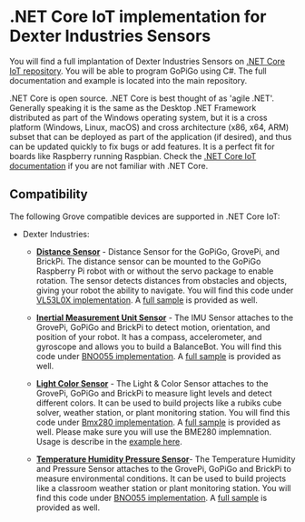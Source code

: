 # .NET Core IoT implementation for Dexter Industries Sensors

You will find a full implantation of  Dexter Industries Sensors on [.NET Core IoT repository](https://github.com/dotnet/iot). You will be able to program GoPiGo using C#. The full documentation and example is located into the main repository.

.NET Core is open source. .NET Core is best thought of as 'agile .NET'. Generally speaking it is the same as the Desktop .NET Framework distributed as part of the Windows operating system, but it is a cross platform (Windows, Linux, macOS) and cross architecture (x86, x64, ARM) subset that can be deployed as part of the application (if desired), and thus can be updated quickly to fix bugs or add features. It is a perfect fit for boards like Raspberry running Raspbian. Check the [.NET Core IoT documentation](https://github.com/dotnet/iot/tree/master/Documentation) if you are not familiar with .NET Core.

Compatibility
-------------

The following Grove compatible devices are supported in .NET Core IoT:

* Dexter Industries:
  * **[Distance Sensor](https://www.dexterindustries.com/shop/distance-sensor/)** - Distance Sensor for the GoPiGo, GrovePi, and BrickPi.  The distance sensor can be mounted to the GoPiGo Raspberry Pi robot with or without the servo package to enable rotation. The sensor detects distances from obstacles and objects, giving your robot the ability to navigate. You will find this code under [VL53L0X implementation](https://github.com/dotnet/iot/tree/master/src/devices/Vl53L0X). A [full sample](https://github.com/dotnet/iot/tree/master/src/devices/Vl53L0X/samples) is provided as well.

  * **[Inertial Measurement Unit Sensor](https://www.dexterindustries.com/shop/imu-sensor/)** - The IMU Sensor attaches to the GrovePi, GoPiGo and BrickPi to detect motion, orientation, and position of your robot. It has a compass, accelerometer, and gyroscope and allows you to build a BalanceBot. You will find this code under [BNO055 implementation](https://github.com/dotnet/iot/tree/master/src/devices/Bno055). A [full sample](https://github.com/dotnet/iot/tree/master/src/devices/Bno055/samples) is provided as well.

  * **[Light Color Sensor](https://www.dexterindustries.com/shop/light-color-sensor/)** - The Light & Color Sensor attaches to the GrovePi, GoPiGo and BrickPi to measure light levels and detect different colors. It can be used to build projects like a rubiks cube solver, weather station, or plant monitoring station. You will find this code under [Bmx280 implementation](https://github.com/dotnet/iot/tree/master/src/devices/Bmx280). A [full sample](https://github.com/dotnet/iot/tree/master/src/devices/Bmx280/samples) is provided as well. Please make sure you will use the BME280 implemnation. Usage is describe in the [example here](https://github.com/dotnet/iot/tree/master/src/devices/Bmx280/samples/Bme280.sample.cs). 

  * **[Temperature Humidity Pressure Sensor](https://www.dexterindustries.com/shop/temperature-humidity-pressure-sensor/)**- The Temperature Humidity and Pressure Sensor attaches to the GrovePi, GoPiGo and BrickPi to measure environmental conditions. It can be used to build projects like a classroom weather station or plant monitoring station. You will find this code under [BNO055 implementation](https://github.com/dotnet/iot/tree/master/src/devices/Bno055). A [full sample](https://github.com/dotnet/iot/tree/master/src/devices/Bno055/samples) is provided as well.
